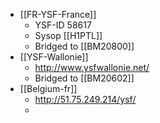 - [[FR-YSF-France]]
    - YSF-ID 58617
    - Sysop [[H1PTL]]
    - Bridged to [[BM20800]]
- [[YSF-Wallonie]]
    - http://www.ysfwallonie.net/
    - Bridged to [[BM20602]]
- [[Belgium-fr]]
    - http://51.75.249.214/ysf/
    - 

